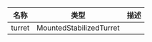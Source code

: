 | 名称 | 类型 | 描述 |
| ----------- | ----------- | ----------- |
| turret | MountedStabilizedTurret |  |
